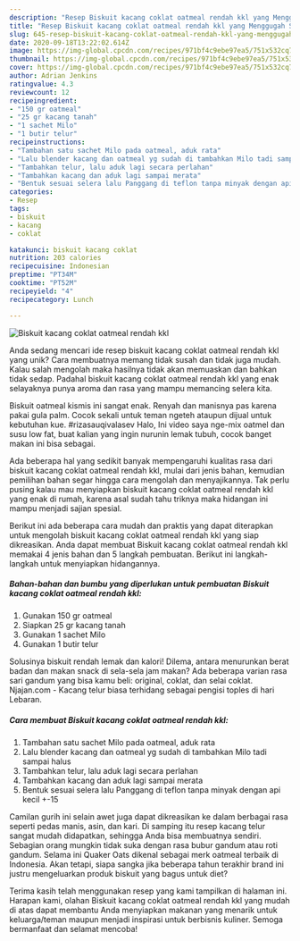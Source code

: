 ```yaml
---
description: "Resep Biskuit kacang coklat oatmeal rendah kkl yang Menggugah Selera"
title: "Resep Biskuit kacang coklat oatmeal rendah kkl yang Menggugah Selera"
slug: 645-resep-biskuit-kacang-coklat-oatmeal-rendah-kkl-yang-menggugah-selera
date: 2020-09-18T13:22:02.614Z
image: https://img-global.cpcdn.com/recipes/971bf4c9ebe97ea5/751x532cq70/biskuit-kacang-coklat-oatmeal-rendah-kkl-foto-resep-utama.jpg
thumbnail: https://img-global.cpcdn.com/recipes/971bf4c9ebe97ea5/751x532cq70/biskuit-kacang-coklat-oatmeal-rendah-kkl-foto-resep-utama.jpg
cover: https://img-global.cpcdn.com/recipes/971bf4c9ebe97ea5/751x532cq70/biskuit-kacang-coklat-oatmeal-rendah-kkl-foto-resep-utama.jpg
author: Adrian Jenkins
ratingvalue: 4.3
reviewcount: 12
recipeingredient:
- "150 gr oatmeal"
- "25 gr kacang tanah"
- "1 sachet Milo"
- "1 butir telur"
recipeinstructions:
- "Tambahan satu sachet Milo pada oatmeal, aduk rata"
- "Lalu blender kacang dan oatmeal yg sudah di tambahkan Milo tadi sampai halus"
- "Tambahkan telur, lalu aduk lagi secara perlahan"
- "Tambahkan kacang dan aduk lagi sampai merata"
- "Bentuk sesuai selera lalu Panggang di teflon tanpa minyak dengan api kecil +-15"
categories:
- Resep
tags:
- biskuit
- kacang
- coklat

katakunci: biskuit kacang coklat 
nutrition: 203 calories
recipecuisine: Indonesian
preptime: "PT34M"
cooktime: "PT52M"
recipeyield: "4"
recipecategory: Lunch

---
```



![Biskuit kacang coklat oatmeal rendah kkl](https://img-global.cpcdn.com/recipes/971bf4c9ebe97ea5/751x532cq70/biskuit-kacang-coklat-oatmeal-rendah-kkl-foto-resep-utama.jpg)

Anda sedang mencari ide resep biskuit kacang coklat oatmeal rendah kkl yang unik? Cara membuatnya memang tidak susah dan tidak juga mudah. Kalau salah mengolah maka hasilnya tidak akan memuaskan dan bahkan tidak sedap. Padahal biskuit kacang coklat oatmeal rendah kkl yang enak selayaknya punya aroma dan rasa yang mampu memancing selera kita.

Biskuit oatmeal kismis ini sangat enak. Renyah dan manisnya pas karena pakai gula palm. Cocok sekali untuk teman ngeteh ataupun dijual untuk kebutuhan kue. #rizasauqivalasev Halo, Ini video saya nge-mix oatmel dan susu low fat, buat kalian yang ingin nurunin lemak tubuh, cocok banget makan ini bisa sebagai.

Ada beberapa hal yang sedikit banyak mempengaruhi kualitas rasa dari biskuit kacang coklat oatmeal rendah kkl, mulai dari jenis bahan, kemudian pemilihan bahan segar hingga cara mengolah dan menyajikannya. Tak perlu pusing kalau mau menyiapkan biskuit kacang coklat oatmeal rendah kkl yang enak di rumah, karena asal sudah tahu triknya maka hidangan ini mampu menjadi sajian spesial.


Berikut ini ada beberapa cara mudah dan praktis yang dapat diterapkan untuk mengolah biskuit kacang coklat oatmeal rendah kkl yang siap dikreasikan. Anda dapat membuat Biskuit kacang coklat oatmeal rendah kkl memakai 4 jenis bahan dan 5 langkah pembuatan. Berikut ini langkah-langkah untuk menyiapkan hidangannya.

<!--inarticleads1-->

##### Bahan-bahan dan bumbu yang diperlukan untuk pembuatan Biskuit kacang coklat oatmeal rendah kkl:

1. Gunakan 150 gr oatmeal
1. Siapkan 25 gr kacang tanah
1. Gunakan 1 sachet Milo
1. Gunakan 1 butir telur


Solusinya biskuit rendah lemak dan kalori! Dilema, antara menurunkan berat badan dan makan snack di sela-sela jam makan? Ada beberapa varian rasa sari gandum yang bisa kamu beli: original, coklat, dan selai coklat. Njajan.com - Kacang telur biasa terhidang sebagai pengisi toples di hari Lebaran. 

<!--inarticleads2-->

##### Cara membuat Biskuit kacang coklat oatmeal rendah kkl:

1. Tambahan satu sachet Milo pada oatmeal, aduk rata
1. Lalu blender kacang dan oatmeal yg sudah di tambahkan Milo tadi sampai halus
1. Tambahkan telur, lalu aduk lagi secara perlahan
1. Tambahkan kacang dan aduk lagi sampai merata
1. Bentuk sesuai selera lalu Panggang di teflon tanpa minyak dengan api kecil +-15


Camilan gurih ini selain awet juga dapat dikreasikan ke dalam berbagai rasa seperti pedas manis, asin, dan kari. Di samping itu resep kacang telur sangat mudah didapatkan, sehingga Anda bisa membuatnya sendiri. Sebagian orang mungkin tidak suka dengan rasa bubur gandum atau roti gandum. Selama ini Quaker Oats dikenal sebagai merk oatmeal terbaik di Indonesia. Akan tetapi, siapa sangka jika beberapa tahun terakhir brand ini justru mengeluarkan produk biskuit yang bagus untuk diet? 

Terima kasih telah menggunakan resep yang kami tampilkan di halaman ini. Harapan kami, olahan Biskuit kacang coklat oatmeal rendah kkl yang mudah di atas dapat membantu Anda menyiapkan makanan yang menarik untuk keluarga/teman maupun menjadi inspirasi untuk berbisnis kuliner. Semoga bermanfaat dan selamat mencoba!
